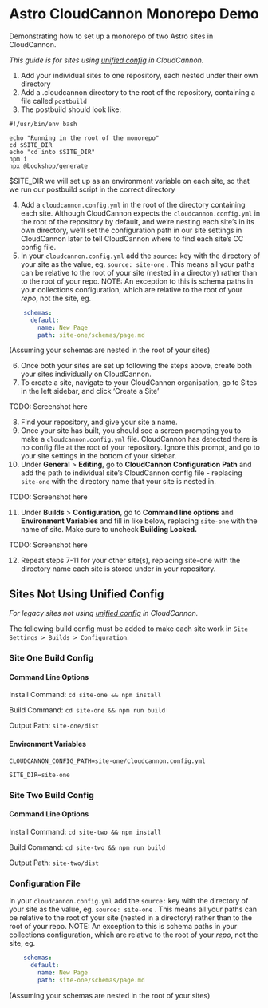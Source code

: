 # Astro CloudCannon Monorepo Demo

Demonstrating how to set up a monorepo of two Astro sites in CloudCannon.

*This guide is for sites using [unified config](https://cloudcannon.com/documentation/guides/unified-configuration-migration-guide/) in CloudCannon.*

1. Add your individual sites to one repository, each nested under their own directory
2. Add a .cloudcannon directory to the root of the repository, containing a file called `postbuild`
3. The postbuild should look like:

  ```
  #!/usr/bin/env bash

  echo "Running in the root of the monorepo"
  cd $SITE_DIR
  echo "cd into $SITE_DIR"
  npm i
  npx @bookshop/generate
  ```

  $SITE_DIR we will set up as an environment variable on each site, so that we run our postbuild script in the correct directory

4. Add a `cloudcannon.config.yml` in the root of the directory containing each site. Although CloudCannon expects the `cloudcannon.config.yml` in the root of the repository by default, and we’re nesting each site’s in its own directory, we’ll set the configuration path in our site settings in CloudCannon later to tell CloudCannon where to find each site’s CC config file.
5. In your `cloudcannon.config.yml` add the `source:` key with the directory of your site as the value, eg. `source: site-one` . This means all your paths can be relative to the root of your site (nested in a directory) rather than to the root of your repo. NOTE: An exception to this is schema paths in your collections configuration, which are relative to the root of your *repo*, not the site, eg. 

  ```yaml
      schemas:
        default:
          name: New Page
          path: site-one/schemas/page.md
  ```

  (Assuming your schemas are nested in the root of your sites)

6. Once both your sites are set up following the steps above, create both your sites individually on CloudCannon.
7. To create a site, navigate to your CloudCannon organisation, go to Sites in the left sidebar, and click ‘Create a Site’

  TODO: Screenshot here

8. Find your repository, and give your site a name.
9. Once your site has built, you should see a screen prompting you to make a `cloudcannon.config.yml` file. CloudCannon has detected there is no config file at the root of your repository. Ignore this prompt, and go to your site settings in the bottom of your sidebar.
10. Under **General** > **Editing**, go to **CloudCannon Configuration Path** and add the path to individual site’s CloudCannon config file - replacing `site-one` with the directory name that your site is nested in.

  TODO: Screenshot here

11. Under **Builds** > **Configuration**, go to **Command line options** and **Environment Variables** and fill in like below, replacing `site-one` with the name of site. Make sure to uncheck **Building Locked.**

  TODO: Screenshot here

12. Repeat steps 7-11 for your other site(s), replacing site-one with the directory name each site is stored under in your repository.

## Sites Not Using Unified Config

*For legacy sites not using [unified config](https://cloudcannon.com/documentation/guides/unified-configuration-migration-guide/) in CloudCannon.*

The following build config must be added to make each site work in `Site Settings > Builds > Configuration`.

### Site One Build Config

#### Command Line Options

Install Command: `cd site-one && npm install`

Build Command: `cd site-one && npm run build`

Output Path: `site-one/dist`

#### Environment Variables

`CLOUDCANNON_CONFIG_PATH=site-one/cloudcannon.config.yml`

`SITE_DIR=site-one`

### Site Two Build Config

#### Command Line Options

Install Command: `cd site-two && npm install`

Build Command: `cd site-two && npm run build`

Output Path: `site-two/dist`

### Configuration File

In your `cloudcannon.config.yml` add the `source:` key with the directory of your site as the value, eg. `source: site-one` . This means all your paths can be relative to the root of your site (nested in a directory) rather than to the root of your repo. NOTE: An exception to this is schema paths in your collections configuration, which are relative to the root of your *repo*, not the site, eg. 

```yaml
    schemas:
      default:
        name: New Page
        path: site-one/schemas/page.md
```

(Assuming your schemas are nested in the root of your sites)